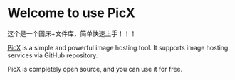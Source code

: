
# Welcome to use PicX
这个是一个图床+文件库，简单快速上手！！！

[PicX](https://github.com/XPoet/picx) is a simple and powerful image hosting tool. It supports image hosting services via GitHub repository.

PicX is completely open source, and you can use it for free.
